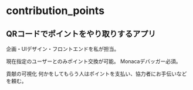 # contribution_points
## QRコードでポイントをやり取りするアプリ
企画・UIデザイン・フロントエンドを私が担当。

現在指定のユーザーとのみポイント交換が可能。
Monacaデバッガー必須。

貢献の可視化
何かをしてもらう人はポイントを支払い、協力者にお手伝いなどを頼む。
